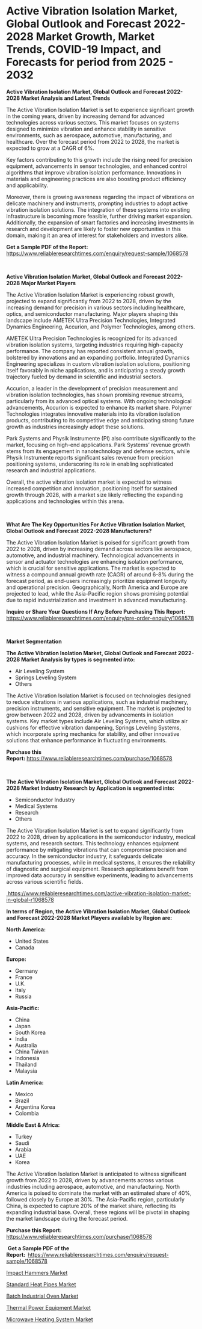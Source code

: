 <p><h1>Active Vibration Isolation Market, Global Outlook and Forecast 2022-2028 Market Growth, Market Trends, COVID-19 Impact, and Forecasts for period from 2025 - 2032</h1></p><p><strong>Active Vibration Isolation Market, Global Outlook and Forecast 2022-2028 Market Analysis and Latest Trends</strong></p>
<p><p>The Active Vibration Isolation Market is set to experience significant growth in the coming years, driven by increasing demand for advanced technologies across various sectors. This market focuses on systems designed to minimize vibration and enhance stability in sensitive environments, such as aerospace, automotive, manufacturing, and healthcare. Over the forecast period from 2022 to 2028, the market is expected to grow at a CAGR of 6%. </p><p>Key factors contributing to this growth include the rising need for precision equipment, advancements in sensor technologies, and enhanced control algorithms that improve vibration isolation performance. Innovations in materials and engineering practices are also boosting product efficiency and applicability. </p><p>Moreover, there is growing awareness regarding the impact of vibrations on delicate machinery and instruments, prompting industries to adopt active vibration isolation solutions. The integration of these systems into existing infrastructure is becoming more feasible, further driving market expansion. Additionally, the expansion of smart factories and increasing investments in research and development are likely to foster new opportunities in this domain, making it an area of interest for stakeholders and investors alike.</p></p>
<p><strong>Get a Sample PDF of the Report:&nbsp;</strong> <a href="https://www.reliableresearchtimes.com/enquiry/request-sample/1068578?utm_campaign=3346&utm_medium=2&utm_source=Github&utm_content=ia&utm_term=21032025&utm_id=active-vibration-isolation-market-global-outlook-and-forecast-2022-2028">https://www.reliableresearchtimes.com/enquiry/request-sample/1068578</a></p>
<p>&nbsp;</p>
<p><strong>Active Vibration Isolation Market, Global Outlook and Forecast 2022-2028 Major Market Players</strong></p>
<p><p>The Active Vibration Isolation Market is experiencing robust growth, projected to expand significantly from 2022 to 2028, driven by the increasing demand for precision in various sectors including healthcare, optics, and semiconductor manufacturing. Major players shaping this landscape include AMETEK Ultra Precision Technologies, Integrated Dynamics Engineering, Accurion, and Polymer Technologies, among others.</p><p>AMETEK Ultra Precision Technologies is recognized for its advanced vibration isolation systems, targeting industries requiring high-capacity performance. The company has reported consistent annual growth, bolstered by innovations and an expanding portfolio. Integrated Dynamics Engineering specializes in custom vibration isolation solutions, positioning itself favorably in niche applications, and is anticipating a steady growth trajectory fueled by demand in scientific and industrial sectors.</p><p>Accurion, a leader in the development of precision measurement and vibration isolation technologies, has shown promising revenue streams, particularly from its advanced optical systems. With ongoing technological advancements, Accurion is expected to enhance its market share. Polymer Technologies integrates innovative materials into its vibration isolation products, contributing to its competitive edge and anticipating strong future growth as industries increasingly adopt these solutions.</p><p>Park Systems and Physik Instrumente (PI) also contribute significantly to the market, focusing on high-end applications. Park Systems’ revenue growth stems from its engagement in nanotechnology and defense sectors, while Physik Instrumente reports significant sales revenue from precision positioning systems, underscoring its role in enabling sophisticated research and industrial applications.</p><p>Overall, the active vibration isolation market is expected to witness increased competition and innovation, positioning itself for sustained growth through 2028, with a market size likely reflecting the expanding applications and technologies within this arena.</p></p>
<p>&nbsp;</p>
<p><strong>What Are The Key Opportunities For Active Vibration Isolation Market, Global Outlook and Forecast 2022-2028 Manufacturers?</strong></p>
<p><p>The Active Vibration Isolation Market is poised for significant growth from 2022 to 2028, driven by increasing demand across sectors like aerospace, automotive, and industrial machinery. Technological advancements in sensor and actuator technologies are enhancing isolation performance, which is crucial for sensitive applications. The market is expected to witness a compound annual growth rate (CAGR) of around 6-8% during the forecast period, as end-users increasingly prioritize equipment longevity and operational precision. Geographically, North America and Europe are projected to lead, while the Asia-Pacific region shows promising potential due to rapid industrialization and investment in advanced manufacturing.</p></p>
<p><strong>Inquire or Share Your Questions If Any Before Purchasing This Report:</strong> <a href="https://www.reliableresearchtimes.com/enquiry/pre-order-enquiry/1068578?utm_campaign=3346&utm_medium=2&utm_source=Github&utm_content=ia&utm_term=21032025&utm_id=active-vibration-isolation-market-global-outlook-and-forecast-2022-2028">https://www.reliableresearchtimes.com/enquiry/pre-order-enquiry/1068578</a></p>
<p>&nbsp;</p>
<p><strong>Market Segmentation</strong></p>
<p><strong>The Active Vibration Isolation Market, Global Outlook and Forecast 2022-2028 Market Analysis by types is segmented into:</strong></p>
<p><ul><li>Air Leveling System</li><li>Springs Leveling System</li><li>Others</li></ul></p>
<p><p>The Active Vibration Isolation Market is focused on technologies designed to reduce vibrations in various applications, such as industrial machinery, precision instruments, and sensitive equipment. The market is projected to grow between 2022 and 2028, driven by advancements in isolation systems. Key market types include Air Leveling Systems, which utilize air cushions for effective vibration dampening, Springs Leveling Systems, which incorporate spring mechanics for stability, and other innovative solutions that enhance performance in fluctuating environments.</p></p>
<p><strong>Purchase this Report:&nbsp;</strong><a href="https://www.reliableresearchtimes.com/purchase/1068578?utm_campaign=3346&utm_medium=2&utm_source=Github&utm_content=ia&utm_term=21032025&utm_id=active-vibration-isolation-market-global-outlook-and-forecast-2022-2028">https://www.reliableresearchtimes.com/purchase/1068578</a></p>
<p>&nbsp;</p>
<p><strong>The Active Vibration Isolation Market, Global Outlook and Forecast 2022-2028 Market Industry Research by Application is segmented into:</strong></p>
<p><ul><li>Semiconductor Industry</li><li>Medical Systems</li><li>Research</li><li>Others</li></ul></p>
<p><p>The Active Vibration Isolation Market is set to expand significantly from 2022 to 2028, driven by applications in the semiconductor industry, medical systems, and research sectors. This technology enhances equipment performance by mitigating vibrations that can compromise precision and accuracy. In the semiconductor industry, it safeguards delicate manufacturing processes, while in medical systems, it ensures the reliability of diagnostic and surgical equipment. Research applications benefit from improved data accuracy in sensitive experiments, leading to advancements across various scientific fields.</p></p>
<p><a href="https://www.reliableresearchtimes.com/active-vibration-isolation-market-in-global-r1068578?utm_campaign=3346&utm_medium=2&utm_source=Github&utm_content=ia&utm_term=21032025&utm_id=active-vibration-isolation-market-global-outlook-and-forecast-2022-2028">&nbsp;https://www.reliableresearchtimes.com/active-vibration-isolation-market-in-global-r1068578</a></p>
<p><strong>In terms of Region, the Active Vibration Isolation Market, Global Outlook and Forecast 2022-2028 Market Players available by Region are:</strong></p>
<p>
    <p> <strong> North America: </strong>
        <ul>
            <li>United States</li>
            <li>Canada</li>
        </ul>
        </p> 
    <p> <strong> Europe: </strong>
        <ul>
            <li>Germany</li>
            <li>France</li>
            <li>U.K.</li>
            <li>Italy</li>
            <li>Russia</li>
        </ul>
        </p> 
    <p> <strong> Asia-Pacific: </strong>
        <ul>
            <li>China</li>
            <li>Japan</li>
            <li>South Korea</li>
            <li>India</li>
            <li>Australia</li>
            <li>China Taiwan</li>
            <li>Indonesia</li>
            <li>Thailand</li>
            <li>Malaysia</li>
        </ul>
        </p> 
    <p> <strong> Latin America: </strong>
        <ul>
            <li>Mexico</li>
            <li>Brazil</li>
            <li>Argentina Korea</li>
            <li>Colombia</li>
        </ul>
        </p> 
    <p> <strong> Middle East & Africa: </strong>
        <ul>
            <li>Turkey</li>
            <li>Saudi</li>
            <li>Arabia</li>
            <li>UAE</li>
            <li>Korea</li>
        </ul>
    </p>
    </p>
<p><p>The Active Vibration Isolation Market is anticipated to witness significant growth from 2022 to 2028, driven by advancements across various industries including aerospace, automotive, and manufacturing. North America is poised to dominate the market with an estimated share of 40%, followed closely by Europe at 30%. The Asia-Pacific region, particularly China, is expected to capture 20% of the market share, reflecting its expanding industrial base. Overall, these regions will be pivotal in shaping the market landscape during the forecast period.</p></p>
<p><strong>Purchase this Report: </strong><a href="https://www.reliableresearchtimes.com/purchase/1068578?utm_campaign=3346&utm_medium=2&utm_source=Github&utm_content=ia&utm_term=21032025&utm_id=active-vibration-isolation-market-global-outlook-and-forecast-2022-2028">https://www.reliableresearchtimes.com/purchase/1068578</a></p>
<p>&nbsp;<strong>Get a Sample PDF of the Report:&nbsp;&nbsp;</strong><a href="https://www.reliableresearchtimes.com/enquiry/request-sample/1068578?utm_campaign=3346&utm_medium=2&utm_source=Github&utm_content=ia&utm_term=21032025&utm_id=active-vibration-isolation-market-global-outlook-and-forecast-2022-2028">https://www.reliableresearchtimes.com/enquiry/request-sample/1068578</a></p>
<p><strong></strong></p>
<p><p><a href="https://www.linkedin.com/pulse/impact-hammers-industry-research-report-future-market-growth-atsme?utm_campaign=3346&utm_medium=2&utm_source=Github&utm_content=ia&utm_term=21032025&utm_id=active-vibration-isolation-market-global-outlook-and-forecast-2022-2028">Impact Hammers Market</a></p><p><a href="https://www.linkedin.com/pulse/standard-heat-pipes-market-size-foreign-opportunities-revenue-xqmue?utm_campaign=3346&utm_medium=2&utm_source=Github&utm_content=ia&utm_term=21032025&utm_id=active-vibration-isolation-market-global-outlook-and-forecast-2022-2028">Standard Heat Pipes Market</a></p><p><a href="https://www.linkedin.com/pulse/comprehending-rapid-growth-global-batch-industrial-rg81e?utm_campaign=3346&utm_medium=2&utm_source=Github&utm_content=ia&utm_term=21032025&utm_id=active-vibration-isolation-market-global-outlook-and-forecast-2022-2028">Batch Industrial Oven Market</a></p><p><a href="https://www.linkedin.com/pulse/future-thermal-power-equipment-market-trend-analysis-s5ime?utm_campaign=3346&utm_medium=2&utm_source=Github&utm_content=ia&utm_term=21032025&utm_id=active-vibration-isolation-market-global-outlook-and-forecast-2022-2028">Thermal Power Equipment Market</a></p><p><a href="https://www.linkedin.com/pulse/microwave-heating-system-market-research-report-in-depth-analysis-irske?utm_campaign=3346&utm_medium=2&utm_source=Github&utm_content=ia&utm_term=21032025&utm_id=active-vibration-isolation-market-global-outlook-and-forecast-2022-2028">Microwave Heating System Market</a></p></p>